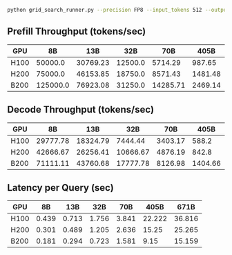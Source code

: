 ```bash
python grid_search_runner.py --precision FP8 --input_tokens 512 --output_tokens 512 --batch_size 16 --cache_ratio 0.05 --mfu 0.15 --num_gpus 8 --output llm_perf_grid_bs16_8x.md
```

## Prefill Throughput (tokens/sec)
| GPU | 8B | 13B | 32B | 70B | 405B | 671B |
| --- | --- | --- | --- | --- | --- | --- |
| H100 | 50000.0 | 30769.23 | 12500.0 | 5714.29 | 987.65 | 596.13 |
| H200 | 75000.0 | 46153.85 | 18750.0 | 8571.43 | 1481.48 | 894.19 |
| B200 | 125000.0 | 76923.08 | 31250.0 | 14285.71 | 2469.14 | 1490.31 |

## Decode Throughput (tokens/sec)
| GPU | 8B | 13B | 32B | 70B | 405B | 671B |
| --- | --- | --- | --- | --- | --- | --- |
| H100 | 29777.78 | 18324.79 | 7444.44 | 3403.17 | 588.2 | 355.03 |
| H200 | 42666.67 | 26256.41 | 10666.67 | 4876.19 | 842.8 | 508.69 |
| B200 | 71111.11 | 43760.68 | 17777.78 | 8126.98 | 1404.66 | 847.82 |

## Latency per Query (sec)
| GPU | 8B | 13B | 32B | 70B | 405B | 671B |
| --- | --- | --- | --- | --- | --- | --- |
| H100 | 0.439 | 0.713 | 1.756 | 3.841 | 22.222 | 36.816 |
| H200 | 0.301 | 0.489 | 1.205 | 2.636 | 15.25 | 25.265 |
| B200 | 0.181 | 0.294 | 0.723 | 1.581 | 9.15 | 15.159 |
